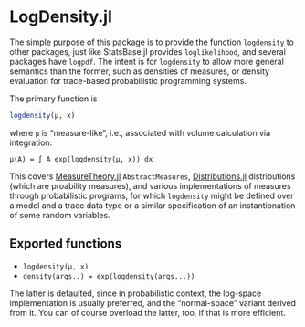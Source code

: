 # LogDensity.jl

The simple purpose of this package is to provide the function `logdensity` to other packages, just
like StatsBase.jl provides `loglikelihood`, and several packages have `logpdf`.  The intent is for
`logdensity` to allow more general semantics than the former, such as densities of measures, or
density evaluation for trace-based probabilistic programming systems.

The primary function is

```julia
logdensity(μ, x)
```

where `μ` is “measure-like”, i.e., associated with volume calculation via integration:

```
μ(A) = ∫_A exp(logdensity(μ, x)) dx
```

This covers [MeasureTheory.jl](https://github.com/cscherrer/MeasureTheory.jl) `AbstractMeasures`,
[Distributions.jl](https://github.com/JuliaStats/Distributions.jl) distributions (which are
proability measures), and various implementations of measures through probabilistic programs, for
which `logdensity` might be defined over a model and a trace data type or a similar specification of
an instantionation of some random variables.


## Exported functions

- `logdensity(μ, x)`
- `density(args..) = exp(logdensity(args...))`

The latter is defaulted, since in probabilistic context, the log-space implementation is usually
preferred, and the “normal-space” variant derived from it.  You can of course overload the latter,
too, if that is more efficient.
